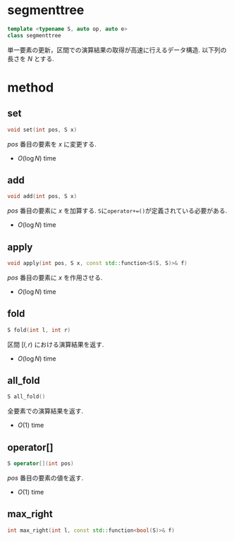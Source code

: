 # segmenttree
```cpp
template <typename S, auto op, auto e>
class segmenttree
```
単一要素の更新，区間での演算結果の取得が高速に行えるデータ構造. 以下列の長さを $N$ とする.
# method
## set
```cpp
void set(int pos, S x)
```
$pos$ 番目の要素を $x$ に変更する.
- $O(\log N)$ time
## add
```cpp
void add(int pos, S x)
```
$pos$ 番目の要素に $x$ を加算する. `S`に`operator+=()`が定義されている必要がある.
- $O(\log N)$ time
## apply
```cpp
void apply(int pos, S x, const std::function<S(S, S)>& f)
```
$pos$ 番目の要素に $x$ を作用させる.
- $O(\log N)$ time
## fold
```cpp
S fold(int l, int r)
```
区間 $[l, r)$ における演算結果を返す.
- $O(\log N)$ time
## all_fold
```cpp
S all_fold()
```
全要素での演算結果を返す.
- $O(1)$ time
## operator[]
```cpp
S operator[](int pos)
```
$pos$ 番目の要素の値を返す.
- $O(1)$ time
## max_right
```cpp
int max_right(int l, const std::function<bool(S)>& f)
```
